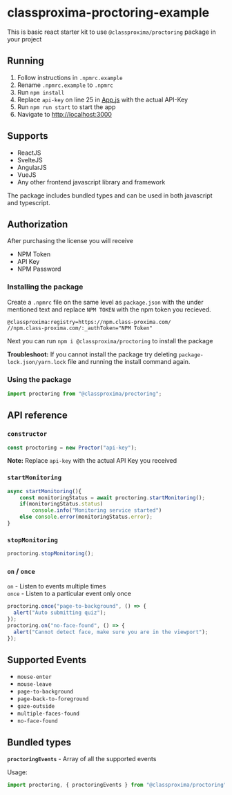 # classproxima-proctoring-example

This is basic react starter kit to use `@classproxima/proctoring` package in your project

## Running

1. Follow instructions in `.npmrc.example`
2. Rename `.npmrc.example` to `.npmrc`
3. Run `npm install`
4. Replace `api-key` on line 25 in [App.js](./src/App.js) with the actual API-Key
5. Run `npm run start` to start the app
6. Navigate to [http://localhost:3000](http://localhost:3000)

## Supports

- ReactJS
- SvelteJS
- AngularJS
- VueJS
- Any other frontend javascript library and framework

The package includes bundled types and can be used in both javascript and typescript.

## Authorization

After purchasing the license you will receive

- NPM Token
- API Key
- NPM Password

### Installing the package

Create a `.npmrc` file on the same level as `package.json` with the under mentioned text and replace `NPM TOKEN` with the npm token you recieved.

```
@classproxima:registry=https://npm.class-proxima.com/
//npm.class-proxima.com/:_authToken="NPM Token"
```

Next you can run `npm i @classproxima/proctoring` to install the package

**Troubleshoot:** If you cannot install the package try deleting `package-lock.json/yarn.lock` file and running the install command again.

### Using the package

```typescript
import proctoring from "@classproxima/proctoring";
```

## API reference

### `constructor`

```ts
const proctoring = new Proctor("api-key");
```

**Note:** Replace `api-key` with the actual API Key you received

### `startMonitoring`

```ts
async startMonitoring(){
    const monitoringStatus = await proctoring.startMonitoring();
    if(monitoringStatus.status)
        console.info("Monitoring service started")
    else console.error(monitoringStatus.error);
}
```

### `stopMonitoring`

```ts
proctoring.stopMonitoring();
```

### `on` / `once`

`on` - Listen to events multiple times  
`once` - Listen to a particular event only once

```ts
proctoring.once("page-to-background", () => {
  alert("Auto submitting quiz");
});
proctoring.on("no-face-found", () => {
  alert("Cannot detect face, make sure you are in the viewport");
});
```

## Supported Events

- `mouse-enter`
- `mouse-leave`
- `page-to-background`
- `page-back-to-foreground`
- `gaze-outside`
- `multiple-faces-found`
- `no-face-found`

## Bundled types

**`proctoringEvents`** - Array of all the supported events

Usage:

```typescript
import proctoring, { proctoringEvents } from "@classproxima/proctoring";
```
